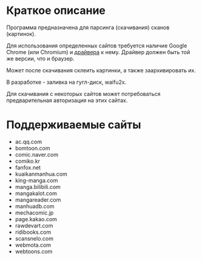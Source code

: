 # Краткое описание

Программа предназначена для парсинга (скачивания) сканов (картинок).

Для использования определенных сайтов требуется наличие Google Chrome (или Chromium) и [драйвера]( https://chromedriver.chromium.org/downloads) к нему. 
Драйвер должен быть той же версии, что и браузер.

Может после скачивания склеить картинки, а также заархивировать их. 

В разработке - заливка на гугл-диск, waifu2x.

Для скачивания с некоторых сайтов может потребоваться предварительная авторизация на этих сайтах.

# Поддерживаемые сайты
- ac.qq.com
- bomtoon.com
- comic.naver.com
- comiko.kr
- fanfox.net
- kuaikanmanhua.com
- king-manga.com
- manga.bilibili.com
- mangakalot.com
- mangareader.com
- manhuadb.com
- mechacomic.jp
- page.kakao.com
- rawdevart.com
- ridibooks.com
- scansnelo.com
- webmota.com
- webtoons.com